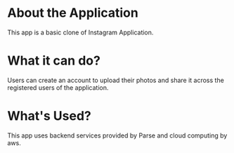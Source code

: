 # About the Application
This app is a basic clone of Instagram Application.
# What it can do?
Users can create an account to upload their photos and share it across the registered users of the application.
# What's Used?
This app uses backend services provided by Parse and cloud computing by aws.
